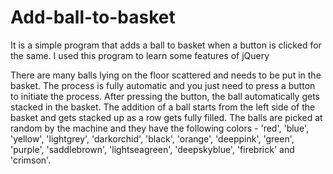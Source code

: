 # Add-ball-to-basket
It is a simple program that adds a ball to basket  when a button is clicked for the same. I used this program to learn  some features of jQuery

There are many balls lying on the floor scattered and needs to be put in the basket.
The process is fully automatic and you just need to press a button to initiate the process. After pressing the button, the ball automatically gets stacked in the basket.
The addition of a ball starts from the left side of the basket and gets stacked up as a row gets fully filled.
The balls are picked at random by the machine and they have the following colors - 'red', 'blue', 'yellow', 'lightgrey', 'darkorchid', 'black', 'orange', 'deeppink', 'green', 'purple', 'saddlebrown', 'lightseagreen', 'deepskyblue', 'firebrick' and 'crimson'.
